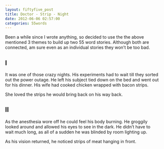 ```yaml
---
layout: fiftyfive_post
title: Doctor - Strip - Night
date: 2012-06-06 02:57:00
categories: 55words
---
```


Been a while since I wrote anything, so decided to use the the above mentioned 3 themes to build up two 55 word stories. Although both are connected, am sure even as an individual stories they won’t be too bad.

## I

It was one of those crazy nights. His experiments had to wait till they sorted out the power outage. He left his subject tied down on the bed and went out for his dinner. His wife had cooked chicken wrapped with bacon strips.

She loved the strips he would bring back on his way back.

## II

As the anesthesia wore off he could feel his body burning. He groggily looked around and allowed his eyes to see in the dark. He didn’t have to wait much long, as all of a sudden he was blinded by room lighting up.

As his vision returned, he noticed strips of meat hanging in front.
